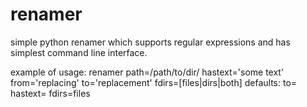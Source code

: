 # renamer
simple python renamer which supports regular expressions and has simplest command line interface.

example of usage:
    renamer path=/path/to/dir/ hastext='some text' from='replacing' to='replacement' fdirs=[files|dirs|both]
defaults:
    to=
    hastext=
    fdirs=files